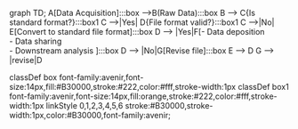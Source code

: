 graph TD;
    A[Data Acquisition]:::box -->B(Raw Data):::box
    B --> C{Is standard format?}:::box1
    C -->|Yes| D{File format valid?}:::box1
    C -->|No| E[Convert to standard file format]:::box
    D --> |Yes|F[- Data deposition <br>  - Data sharing <br> - Downstream analysis ]:::box
    D --> |No|G[Revise file]:::box
    E -->  D
    G --> |revise|D

classDef box font-family:avenir,font-size:14px,fill:#B30000,stroke:#222,color:#fff,stroke-width:1px
classDef box1 font-family:avenir,font-size:14px,fill:orange,stroke:#222,color:#fff,stroke-width:1px
linkStyle 0,1,2,3,4,5,6 stroke:#B30000,stroke-width:1px,color:#B30000,font-family:avenir;